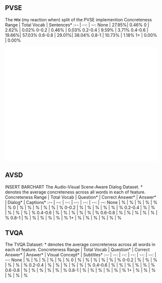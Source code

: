 ## PVSE
The `MRW` (my reaction when) split of the PVSE implemention
Concreteness Range | Total Vocab | Sentences\*
:-- | --: | --:
None    | 27.95%| 0.46%
0       | 2.62% | 0.02%
0-0.2   | 0.46% | 0.03%
0.2-0.4 | 9.59% | 3.71%
0.4-0.6 | 19.66%| 57.03%
0.6-0.8 | 29.01%| 38.04%
0.8-1 | 10.73%  | 1.18%
1+ | 0.00%  | 0.00%

![](PVSE_conc.png)

## AVSD
INSERT BARCHART
The Audio-Visual Scene-Aware Dialog Dataset. \* denotes the average concreteness across all words in each of feature.
Concreteness Range | Total Vocab | Question\* | Correct Answer\* | Answer\* | Dialog\* | Captions\*
:-- | --: | --: | --: | --: | --: | --:
None    | % | % | % | % | % | %
0       | % | % | % | % | % | %
0-0.2   | % | % | % | % | % | %
0.2-0.4 | % | % | % | % | % | %
0.4-0.6 | % | % | % | % | % | %
0.6-0.8 | % | % | % | % | % | %
0.8-1   | % | % | % | % | % | %
1+      | % | % | % | % | % | %

## TVQA
The TVQA Dataset: \* denotes the average concreteness across all words in each of feature.
Concreteness Range | Total Vocab | Question\* | Correct Answer\* | Answer\* | Visual Concept\* | Subtitles\*
:-- | --: | --: | --: | --: | --: | --:
None    | % | % | % | % | % | %
0       | % | % | % | % | % | %
0-0.2   | % | % | % | % | % | %
0.2-0.4 | % | % | % | % | % | %
0.4-0.6 | % | % | % | % | % | %
0.6-0.8 | % | % | % | % | % | %
0.8-1   | % | % | % | % | % | %
1+      | % | % | % | % | % | %
